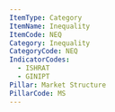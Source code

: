 ```yaml
---
ItemType: Category
ItemName: Inequality
ItemCode: NEQ
Category: Inequality
CategoryCode: NEQ
IndicatorCodes:
  - ISHRAT
  - GINIPT
Pillar: Market Structure
PillarCode: MS
---
```


